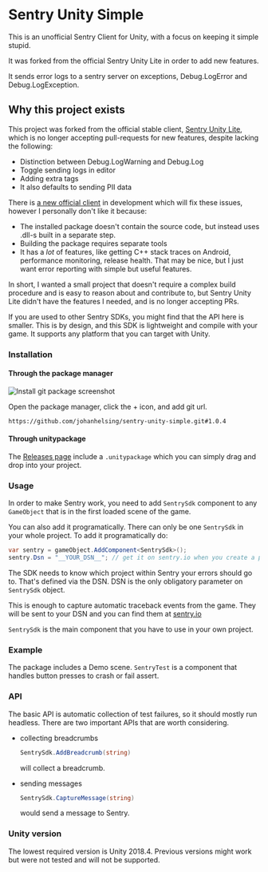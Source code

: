 # Sentry Unity Simple

This is an unofficial Sentry Client for Unity, with a focus on keeping it
simple stupid.

It was forked from the official Sentry Unity Lite in order to add new features.

It sends error logs to a sentry server on exceptions, Debug.LogError and
Debug.LogException.

## Why this project exists

This project was forked from the official stable client, [Sentry Unity
Lite](https://github.com/getsentry/sentry-unity-lite), which is no longer
accepting pull-requests for new features, despite lacking the following:

- Distinction between Debug.LogWarning and Debug.Log
- Toggle sending logs in editor
- Adding extra tags
- It also defaults to sending PII data

There is [a new official client](https://github.com/getsentry/sentry-unity) in
development which will fix these issues, however I personally don't like it
because:

- The installed package doesn't contain the source code, but instead uses
  .dll-s built in a separate step.
- Building the package requires separate tools
- It has a *lot* of features, like getting C++ stack traces on Android,
  performance monitoring, release health. That may be nice, but I just want
  error reporting with simple but useful features.

In short, I wanted a small project that doesn't require a complex build
procedure and is easy to reason about and contribute to, but Sentry Unity Lite
didn't have the features I needed, and is no longer accepting PRs.

If you are used to other Sentry SDKs, you might find that the API here is
smaller. This is by design, and this SDK is lightweight and compile with your
game. It supports any platform that you can target with Unity.

### Installation

#### Through the package manager

![Install git package screenshot](./Documentation~/install-git-package.png)

Open the package manager, click the + icon, and add git url.

```
https://github.com/johanhelsing/sentry-unity-simple.git#1.0.4
```

#### Through unitypackage

The [Releases page](https://github.com/getsentry/sentry-unity-lite/releases) include a `.unitypackage` which you can simply drag and drop into your project.

### Usage

In order to make Sentry work, you need to add `SentrySdk` component to any
`GameObject` that is in the first loaded scene of the game.

You can also add it programatically. There can only be one `SentrySdk`
in your whole project. To add it programatically do:

```C#
var sentry = gameObject.AddComponent<SentrySdk>();
sentry.Dsn = "__YOUR_DSN__"; // get it on sentry.io when you create a project, or on project settings.
```

The SDK needs to know which project within Sentry your errors should go to. That's defined via the DSN.
DSN is the only obligatory parameter on `SentrySdk` object.

This is enough to capture automatic traceback events from the game. They will
be sent to your DSN and you can find them at [sentry.io](sentry.io)

`SentrySdk` is the main component that you have to use in your own project.

### Example

The package includes a Demo scene. `SentryTest` is a component that handles
button presses to crash or fail assert.

### API

The basic API is automatic collection of test failures, so it should mostly
run headless. There are two important APIs that are worth considering.

* collecting breadcrumbs

  ```C#
  SentrySdk.AddBreadcrumb(string)
  ```

  will collect a breadcrumb.

* sending messages

  ```C#
  SentrySdk.CaptureMessage(string)
  ```

  would send a message to Sentry.

### Unity version

The lowest required version is Unity 2018.4. Previous versions might work but
were not tested and will not be supported.
